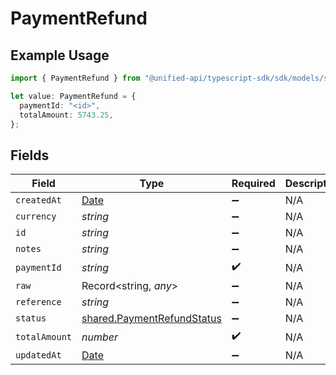 # PaymentRefund

## Example Usage

```typescript
import { PaymentRefund } from "@unified-api/typescript-sdk/sdk/models/shared";

let value: PaymentRefund = {
  paymentId: "<id>",
  totalAmount: 5743.25,
};
```

## Fields

| Field                                                                                         | Type                                                                                          | Required                                                                                      | Description                                                                                   |
| --------------------------------------------------------------------------------------------- | --------------------------------------------------------------------------------------------- | --------------------------------------------------------------------------------------------- | --------------------------------------------------------------------------------------------- |
| `createdAt`                                                                                   | [Date](https://developer.mozilla.org/en-US/docs/Web/JavaScript/Reference/Global_Objects/Date) | :heavy_minus_sign:                                                                            | N/A                                                                                           |
| `currency`                                                                                    | *string*                                                                                      | :heavy_minus_sign:                                                                            | N/A                                                                                           |
| `id`                                                                                          | *string*                                                                                      | :heavy_minus_sign:                                                                            | N/A                                                                                           |
| `notes`                                                                                       | *string*                                                                                      | :heavy_minus_sign:                                                                            | N/A                                                                                           |
| `paymentId`                                                                                   | *string*                                                                                      | :heavy_check_mark:                                                                            | N/A                                                                                           |
| `raw`                                                                                         | Record<string, *any*>                                                                         | :heavy_minus_sign:                                                                            | N/A                                                                                           |
| `reference`                                                                                   | *string*                                                                                      | :heavy_minus_sign:                                                                            | N/A                                                                                           |
| `status`                                                                                      | [shared.PaymentRefundStatus](../../../sdk/models/shared/paymentrefundstatus.md)               | :heavy_minus_sign:                                                                            | N/A                                                                                           |
| `totalAmount`                                                                                 | *number*                                                                                      | :heavy_check_mark:                                                                            | N/A                                                                                           |
| `updatedAt`                                                                                   | [Date](https://developer.mozilla.org/en-US/docs/Web/JavaScript/Reference/Global_Objects/Date) | :heavy_minus_sign:                                                                            | N/A                                                                                           |
